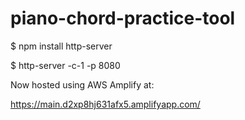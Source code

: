 # piano-chord-practice-tool

$ npm install http-server

$ http-server -c-1 -p 8080

Now hosted using AWS Amplify at:

https://main.d2xp8hj631afx5.amplifyapp.com/
